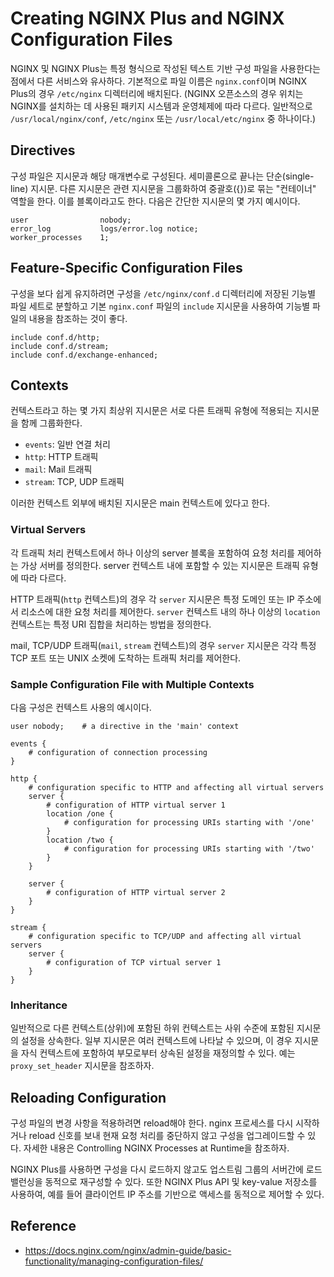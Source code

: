 # Creating NGINX Plus and NGINX Configuration Files
NGINX 및 NGINX Plus는 특정 형식으로 작성된 텍스트 기반 구성 파일을 사용한다는 점에서 다른 서비스와 유사하다. 기본적으로 파일 이름은 `nginx.conf`이며 NGINX Plus의 경우 `/etc/nginx` 디렉터리에 배치된다. (NGINX 오픈소스의 경우 위치는 NGINX를 설치하는 데 사용된 패키지 시스템과 운영체제에 따라 다르다. 일반적으로 `/usr/local/nginx/conf`, `/etc/nginx` 또는 `/usr/local/etc/nginx` 중 하나이다.) 

## Directives
구성 파일은 지시문과 해당 매개변수로 구성된다. 세미콜론으로 끝나는 단순(single-line) 지시문. 다른 지시문은 관련 지시문을 그룹화하여 중괄호({})로 묶는 "컨테이너" 역할을 한다. 이를 블록이라고도 한다. 다음은 간단한 지시문의 몇 가지 예시이다.
```
user                nobody;
error_log           logs/error.log notice;
worker_processes    1;
```

## Feature-Specific Configuration Files
구성을 보다 쉽게 유지하려면 구성을 `/etc/nginx/conf.d` 디렉터리에 저장된 기능별 파일 세트로 분할하고 기본 `nginx.conf` 파일의 `include` 지시문을 사용하여 기능별 파일의 내용을 참조하는 것이 좋다. 
```
include conf.d/http;
include conf.d/stream;
include conf.d/exchange-enhanced;
```

## Contexts
컨텍스트라고 하는 몇 가지 최상위 지시문은 서로 다른 트래픽 유형에 적용되는 지시문을 함께 그룹화한다.
* `events`: 일반 연결 처리
* `http`: HTTP 트래픽
* `mail`: Mail 트래픽
* `stream`: TCP, UDP 트래픽

이러한 컨텍스트 외부에 배치된 지시문은 main 컨텍스트에 있다고 한다.

### Virtual Servers
각 트래픽 처리 컨텍스트에서 하나 이상의 server 블록을 포함하여 요청 처리를 제어하는 가상 서버를 정의한다. server 컨텍스트 내에 포함할 수 있는 지시문은 트래픽 유형에 따라 다르다.

HTTP 트래픽(`http` 컨텍스트)의 경우 각 `server` 지시문은 특정 도메인 또는 IP 주소에서 리소스에 대한 요청 처리를 제어한다. `server` 컨텍스트 내의 하나 이상의 `location` 컨텍스트는 특정 URI 집합을 처리하는 방법을 정의한다.

mail, TCP/UDP 트래픽(`mail`, `stream` 컨텍스트)의 경우 `server` 지시문은 각각 특정 TCP 포트 또는 UNIX 소켓에 도착하는 트래픽 처리를 제어한다.

### Sample Configuration File with Multiple Contexts
다음 구성은 컨텍스트 사용의 예시이다.
```
user nobody;    # a directive in the 'main' context

events {
    # configuration of connection processing
}

http {
    # configuration specific to HTTP and affecting all virtual servers
    server {
        # configuration of HTTP virtual server 1
        location /one {
            # configuration for processing URIs starting with '/one'
        }
        location /two {
            # configuration for processing URIs starting with '/two'
        }
    }

    server {
        # configuration of HTTP virtual server 2
    }
}

stream {
    # configuration specific to TCP/UDP and affecting all virtual servers
    server {
        # configuration of TCP virtual server 1
    }
}
```

### Inheritance
일반적으로 다른 컨텍스트(상위)에 포함된 하위 컨텍스트는 사위 수준에 포함된 지시문의 설정을 상속한다. 일부 지시문은 여러 컨텍스트에 나타날 수 있으며, 이 경우 지시문을 자식 컨텍스트에 포함하여 부모로부터 상속된 설정을 재정의할 수 있다. 예는 `proxy_set_header` 지시문을 참조하자.

## Reloading Configuration
구성 파일의 변경 사항을 적용하려면 reload해야 한다. nginx 프로세스를 다시 시작하거나 reload 신호를 보내 현재 요청 처리를 중단하지 않고 구성을 업그레이드할 수 있다. 자세한 내용은 Controlling NGINX Processes at Runtime을 참조하자.

NGINX Plus를 사용하면 구성을 다시 로드하지 않고도 업스트림 그룹의 서버간에 로드밸런싱을 동적으로 재구성할 수 있다. 또한 NGINX Plus API 및 key-value 저장소를 사용하여, 예를 들어 클라이언트 IP 주소를 기반으로 액세스를 동적으로 제어할 수 있다.

## Reference
* https://docs.nginx.com/nginx/admin-guide/basic-functionality/managing-configuration-files/